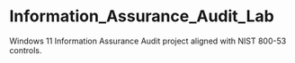 # Information_Assurance_Audit_Lab
Windows 11 Information Assurance Audit project aligned with NIST 800-53 controls.
